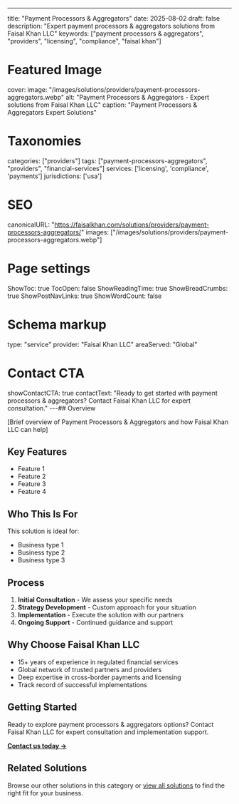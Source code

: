 ---
title: "Payment Processors & Aggregators"
date: 2025-08-02
draft: false
description: "Expert payment processors & aggregators solutions from Faisal Khan LLC"
keywords: ["payment processors & aggregators", "providers", "licensing", "compliance", "faisal khan"]

# Featured Image
cover:
    image: "/images/solutions/providers/payment-processors-aggregators.webp"
    alt: "Payment Processors & Aggregators - Expert solutions from Faisal Khan LLC"
    caption: "Payment Processors & Aggregators Expert Solutions"

# Taxonomies
categories: ["providers"]
tags: ["payment-processors-aggregators", "providers", "financial-services"]
services: ['licensing', 'compliance', 'payments']
jurisdictions: ['usa']

# SEO
canonicalURL: "https://faisalkhan.com/solutions/providers/payment-processors-aggregators/"
images: ["/images/solutions/providers/payment-processors-aggregators.webp"]

# Page settings
ShowToc: true
TocOpen: false
ShowReadingTime: true
ShowBreadCrumbs: true
ShowPostNavLinks: true
ShowWordCount: false

# Schema markup
type: "service"
provider: "Faisal Khan LLC"
areaServed: "Global"

# Contact CTA
showContactCTA: true
contactText: "Ready to get started with payment processors & aggregators? Contact Faisal Khan LLC for expert consultation."
---## Overview

[Brief overview of Payment Processors & Aggregators and how Faisal Khan LLC can help]

## Key Features

- Feature 1
- Feature 2  
- Feature 3
- Feature 4

## Who This Is For

This solution is ideal for:

- Business type 1
- Business type 2
- Business type 3

## Process

1. **Initial Consultation** - We assess your specific needs
2. **Strategy Development** - Custom approach for your situation  
3. **Implementation** - Execute the solution with our partners
4. **Ongoing Support** - Continued guidance and support

## Why Choose Faisal Khan LLC

- 15+ years of experience in regulated financial services
- Global network of trusted partners and providers
- Deep expertise in cross-border payments and licensing
- Track record of successful implementations

## Getting Started

Ready to explore payment processors & aggregators options? Contact Faisal Khan LLC for expert consultation and implementation support.

**[Contact us today →](mailto:contact@faisalkhan.com)**

## Related Solutions

Browse our other solutions in this category or [view all solutions](/solutions/) to find the right fit for your business.
